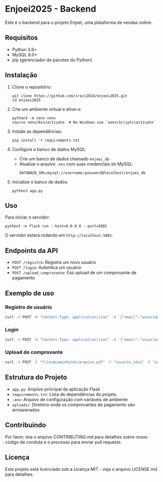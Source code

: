 # Enjoei2025 - Backend

Este é o backend para o projeto Enjoei, uma plataforma de vendas online.

## Requisitos

- Python 3.8+
- MySQL 8.0+
- pip (gerenciador de pacotes do Python)

## Instalação

1. Clone o repositório:
   ```
   git clone https://github.com/iraci2024/enjoei2025.git
   cd enjoei2025
   ```

2. Crie um ambiente virtual e ative-o:
   ```
   python3 -m venv venv
   source venv/bin/activate  # No Windows use `venv\Scripts\activate`
   ```

3. Instale as dependências:
   ```
   pip install -r requirements.txt
   ```

4. Configure o banco de dados MySQL:
   - Crie um banco de dados chamado `enjoei_db`
   - Atualize o arquivo `.env` com suas credenciais do MySQL:
     ```
     DATABASE_URL=mysql://username:password@localhost/enjoei_db
     ```

5. Inicialize o banco de dados:
   ```
   python3 app.py
   ```

## Uso

Para iniciar o servidor:

```
python3 -m flask run --host=0.0.0.0 --port=5001
```

O servidor estará rodando em `http://localhost:5001`.

## Endpoints da API

- `POST /registro`: Registra um novo usuário
- `POST /login`: Autentica um usuário
- `POST /upload_comprovante`: Faz upload de um comprovante de pagamento

## Exemplo de uso

### Registro de usuário

```bash
curl -X POST -H "Content-Type: application/json" -d '{"email":"usuario@example.com","senha":"senha123"}' http://localhost:5001/registro
```

### Login

```bash
curl -X POST -H "Content-Type: application/json" -d '{"email":"usuario@example.com","senha":"senha123"}' http://localhost:5001/login
```

### Upload de comprovante

```bash
curl -X POST -F "file=@caminho/do/arquivo.pdf" -F "usuario_id=1" -F "valor=100.00" http://localhost:5001/upload_comprovante
```

## Estrutura do Projeto

- `app.py`: Arquivo principal da aplicação Flask
- `requirements.txt`: Lista de dependências do projeto
- `.env`: Arquivo de configuração com variáveis de ambiente
- `uploads/`: Diretório onde os comprovantes de pagamento são armazenados

## Contribuindo

Por favor, leia o arquivo CONTRIBUTING.md para detalhes sobre nosso código de conduta e o processo para enviar pull requests.

## Licença

Este projeto está licenciado sob a Licença MIT - veja o arquivo LICENSE.md para detalhes.
